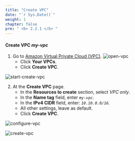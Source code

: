 ```yaml
---
title: "Create VPC"
date: "`r Sys.Date()`"
weight: 1
chapter: false
pre: " <b> 2.2.1 </b> "
---
```


#### Create VPC **_my-vpc_**

1. Go to [Amazon Virtual Private Cloud (VPC)](https://aws.amazon.com/vpc/).
   ![open-vpc](/images/create-vpc/vpc/open-vpc.png)
   - Click **Your VPCs**.
   - Click **Create VPC**.

![start-create-vpc](/images/create-vpc/vpc/start-create-vpc.png)

2. At the **Create VPC** page.
   - In the **Resources to create** section, select _VPC only_.
   - In the **Name tag** field, enter _`my-vpc`_.
   - In the **IPv4 CIDR** field, enter: _`10.10.0.0/16`_.
   - All other settings, leave as default.
   - Click **Create VPC**.

![configure-vpc](/images/create-vpc/vpc/configure-vpc.png)

![create-vpc](/images/create-vpc/vpc/create-vpc.png)
